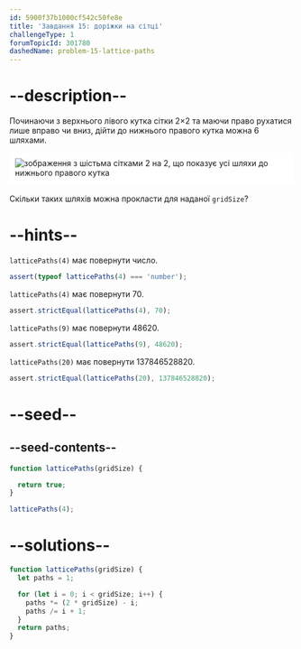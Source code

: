 ```yaml
---
id: 5900f37b1000cf542c50fe8e
title: 'Завдання 15: доріжки на сітці'
challengeType: 1
forumTopicId: 301780
dashedName: problem-15-lattice-paths
---
```


# --description--

Починаючи з верхнього лівого кутка сітки 2×2 та маючи право рухатися лише вправо чи вниз, дійти до нижнього правого кутка можна 6 шляхами.

<img alt="зображення з шістьма сітками 2 на 2, що показує усі шляхи до нижнього правого кутка" src="https://cdn-media-1.freecodecamp.org/project-euler/1Atixoj.gif" style="background-color: white; padding: 10px; display: block; margin-right: auto; margin-left: auto; margin-bottom: 1.2rem;" />

Скільки таких шляхів можна прокласти для наданої `gridSize`?

# --hints--

`latticePaths(4)` має повернути число.

```js
assert(typeof latticePaths(4) === 'number');
```

`latticePaths(4)` має повернути 70.

```js
assert.strictEqual(latticePaths(4), 70);
```

`latticePaths(9)` має повернути 48620.

```js
assert.strictEqual(latticePaths(9), 48620);
```

`latticePaths(20)` має повернути 137846528820.

```js
assert.strictEqual(latticePaths(20), 137846528820);
```

# --seed--

## --seed-contents--

```js
function latticePaths(gridSize) {

  return true;
}

latticePaths(4);
```

# --solutions--

```js
function latticePaths(gridSize) {
  let paths = 1;

  for (let i = 0; i < gridSize; i++) {
    paths *= (2 * gridSize) - i;
    paths /= i + 1;
  }
  return paths;
}
```
